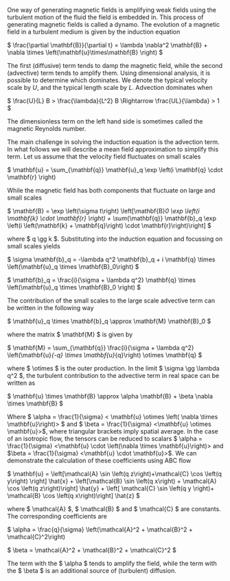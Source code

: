 One way of generating magnetic fields is amplifying weak fields using the turbulent motion of the fluid the field is embedded in. This process of generating magnetic fields is called a dynamo.
The evolution of a magnetic field in a turbulent medium is given by the induction equation 

$ \frac{\partial \mathbf{B}}{\partial t} = \lambda \nabla^2 \mathbf{B} + \nabla \times \left(\mathbf{u}\times\mathbf{B} \right) $

The first (diffusive) term tends to damp the magnetic field, while the second (advective) term tends to amplify them. Using dimensional analysis, it is possible to determine which dominates. We denote the typical velocity scale by $U$, and the typical length scale by $L$. Advection dominates when

$ \frac{U}{L} B > \frac{\lambda}{L^2} B \Rightarrow \frac{UL}{\lambda} > 1 $

The dimensionless term on the left hand side is sometimes called the magnetic Reynolds number.

The main challenge in solving the induction equation is the advection term. In what follows we will describe a mean field approximation to simplify this term. Let us assume that the velocity field fluctuates on small scales

$ \mathbf{u} = \sum_{\mathbf{q}} \mathbf{u}_q \exp \left(i \mathbf{q} \cdot \mathbf{r} \right)

While the magnetic field has both components that fluctuate on large and small scales

$ \mathbf{B} = \exp \left(\sigma t\right) \left[\mathbf{B}_0 \exp \left(i \mathbf{k} \cdot \mathbf{r} \right) + \sum_{\mathbf{q}} \mathbf{b}_q \exp \left(i \left(\mathbf{k} + \mathbf{q}\right) \cdot \mathbf{r}\right)\right] $

where $ q \gg k $. Substituting into the induction equation and focussing on small scales yields

$ \sigma \mathbf{b}_q = -\lambda q^2 \mathbf{b}_q + i \mathbf{q} \times \left(\mathbf{u}_q \times \mathbf{B}_0\right) $

$ \mathbf{b}_q = \frac{i}{\sigma + \lambda q^2} \mathbf{q} \times \left(\mathbf{u}_q \times \mathbf{B}_0 \right) $

The contribution of the small scales to the large scale advective term can be written in the following way

$ \mathbf{u}_q \times \mathbf{b}_q \approx \mathbf{M} \mathbf{B}_0 $

where the matrix $ \mathbf{M} $ is given by

$ \mathbf{M} = \sum_{\mathbf{q}} \frac{i}{\sigma + \lambda q^2} \left(\mathbf{u}_{-q} \times \mathbf{u}_{q}\right) \otimes \mathbf{q} $

where $ \otimes $ is the outer production. In the limit $ \sigma \gg \lambda q^2 $, the turbulent contribution to the advective term in real space can be written as

$ \mathbf{u} \times \mathbf{B} \approx \alpha \mathbf{B} + \beta \nabla \times \mathbf{B} $

Where $ \alpha = \frac{1}{\sigma} < \mathbf{u} \otimes \left( \nabla \times \mathbf{u}\right)> $ and $ \beta = \frac{1}{\sigma} <\mathbf{u} \otimes \mathbf{u}>$, where triangular brackets imply spatial average. In the case of an isotropic flow, the tensors can be reduced to scalars $ \alpha = \frac{1}{\sigma} <\mathbf{u} \cdot \left(\nabla \times \mathbf{u}\right)> and $\beta = \frac{1}{\sigma} <\mathbf{u} \cdot \mathbf{u}>$.
We can demonstrate the calculation of these coefficients using ABC flow

$ \mathbf{u} = \left[\mathcal{A} \sin \left(q z\right)+\mathcal{C} \cos \left(q y\right) \right] \hat{x} + \left[\mathcal{B} \sin \left(q x\right) + \mathcal{A} \cos \left(q z\right)\right] \hat{y} + \left[ \mathcal{C} \sin \left(q y \right)+ \mathcal{B} \cos \left(q x\right)\right] \hat{z} $

where $ \mathcal{A} $, $ \mathcal{B} $ and $ \mathcal{C} $ are constants. The corresponding coefficients are

$ \alpha = \frac{q}{\sigma} \left(\mathcal{A}^2 + \mathcal{B}^2 + \mathcal{C}^2\right)

$ \beta = \mathcal{A}^2 + \mathcal{B}^2 + \mathcal{C}^2 $

The term with the $ \alpha $ tends to amplify the field, while the term with the $ \beta $ is an additional source of (turbulent) diffusion.